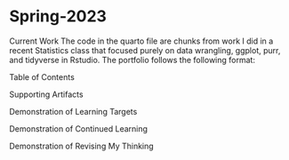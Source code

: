 # Spring-2023
 Current Work
The code in the quarto file are chunks from work I did in a recent Statistics
class that focused purely on data wrangling, ggplot, purr, and tidyverse in 
Rstudio. 
The portfolio follows the following format:

Table of Contents

Supporting Artifacts

Demonstration of Learning Targets

Demonstration of Continued Learning

Demonstration of Revising My Thinking

